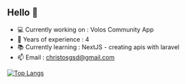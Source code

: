 ## Hello :wave:

- :computer: Currently working on : Volos Community App
- :ghost: Years of experience : 4
- :books: Currently learning : NextJS - creating apis with laravel
- :mailbox: Email : christosgsd@gmail.com

[![Top Langs](https://github-readme-stats.vercel.app/api/top-langs/?username=christostsm)](https://github.com/anuraghazra/github-readme-stats)
